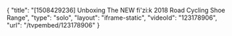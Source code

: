 {
    "title": "[1508429236] Unboxing The NEW fi'zi:k 2018 Road Cycling Shoe Range",
    "type": "solo",
    "layout": "iframe-static",
    "videoId": "123178906",
    "url": "\/tvpembed\/123178906"
}